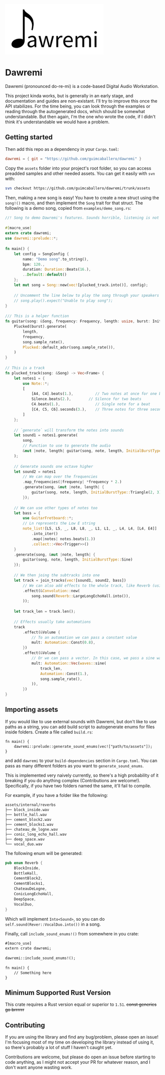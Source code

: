 <img src="/images/logo.png" width="320px">

# Dawremi

Dawremi (pronounced do-re-mi) is a code-based Digital Audio Workstation.

This project kinda works, but is generally in an early stage, and documentation and guides are non-existant. I'll try to improve this once the API stabilizes. For the time being, you can look through the examples or reading through the autogenerated docs, which should be somewhat understandable. But then again, I'm the one who wrote the code, if I didn't think it's understandable we would have a problem.

## Getting started

Then add this repo as a dependency in your `Cargo.toml`:

```toml
dawremi = { git = "https://github.com/guimcaballero/dawremi" }
```

Copy the `assets` folder into your project's root folder, so you can access preadded samples and other needed assets. You can get it easily with `svn` with:

```bash
svn checkout https://github.com/guimcaballero/dawremi/trunk/assets
```

Then, making a new song is easy! You have to create a new struct using the `song!()` macro, and then implement the `Song` trait for that struct. The following is a demo song, copied from `examples/demo_song.rs`:

```rust
//! Song to demo Dawremi's features. Sounds horrible, listening is not recommended

#[macro_use]
extern crate dawremi;
use dawremi::prelude::*;

fn main() {
    let config = SongConfig {
        name: "Demo song".to_string(),
        bpm: 120.,
        duration: Duration::Beats(16.),
        ..Default::default()
    };
    let mut song = Song::new(vec![plucked_track.into()], config);

    // Uncomment the line below to play the song through your speakers
    // song.play().expect("Unable to play song");
}

/// This is a helper function
fn guitar(song: &Song, frequency: Frequency, length: usize, burst: InitialBurstType) -> Vec<Frame> {
    Plucked(burst).generate(
        length,
        frequency,
        song.sample_rate(),
        Plucked::default_adsr(song.sample_rate()),
    )
}

// This is a track
fn plucked_track(song: &Song) -> Vec<Frame> {
    let notes1 = {
        use Note::*;
        [
            [A4, C4].beats(1.),          // Two notes at once for one beat
            Silence.beats(2.),        // Silence for two beats
            C4.beats(1.),                // Single note for a beat
            [C4, C5, C6].seconds(3.),    // Three notes for three seconds
        ]
    };

    // `generate` will transform the notes into sounds
    let sound1 = notes1.generate(
        song,
        // Function to use to generate the audio
        &mut |note, length| guitar(song, note, length, InitialBurstType::Triangle(2, 3)),
    );

    // Generate sounds one octave higher
    let sound2 = notes1
        // We can map over the frequencies
        .map_frequencies(|frequency| *frequency * 2.)
        .generate(song, &mut |note, length| {
            guitar(song, note, length, InitialBurstType::Triangle(2, 3))
        });

    // We can use other types of notes too
    let bass = {
        use GuitarFretboard::*;
        // Ln represents the Low E string
        note_list![L5, L5, _, L8, L8, _, L1, L1, _, L4, L4, [L4, E4]]
            .into_iter()
            .map(|notes| notes.beats(1.))
            .collect::<Vec<Trigger>>()
    }
    .generate(song, &mut |note, length| {
        guitar(song, note, length, InitialBurstType::Sine)
    });

    // We then joing the subtracks into one
    let track = join_tracks(vec![sound1, sound2, bass])
        // We can also add effects to the whole track, like Reverb (using convolution)
        .effect(&Convolution::new(
            song.sound(Reverb::LargeLongEchoHall.into()),
        ));

    let track_len = track.len();

    // Effects usually take automations
    track
        .effect(&Volume {
            // To an automation we can pass a constant value
            mult: Automation::Const(0.8),
        })
        .effect(&Volume {
            // Or we can pass a vector. In this case, we pass a sine wave
            mult: Automation::Vec(waves::sine(
                track_len,
                Automation::Const(1.),
                song.sample_rate(),
            )),
        })
}
```

## Importing assets

If you would like to use external sounds with Dawremi, but don't like to use paths as a string, you can add build script to autogenerate enums for files inside folders. Create a file called `build.rs`:

```no_run
fn main() {
    dawremi::prelude::generate_sound_enums(vec!["path/to/assets"]);
}
```

and add `dawremi` to your `build-dependencies` section in `Cargo.toml`. You can pass as many different folders as you want to `generate_sound_enums`.

This is implemented very naively currently, so there's a high probability of it breaking if you do anything complex (Contributions are welcome!). Specifically, if you have two folders named the same, it'll fail to compile.

For example, if you have a folder like the following:

```ignore
assets/internal/reverbs
├── block_inside.wav
├── bottle_hall.wav
├── cement_block2.wav
├── cement_blocks1.wav
├── chateau_de_logne.wav
├── conic_long_echo_hall.wav
├── deep_space.wav
└── vocal_duo.wav
```

The following enum will be generated:

```rust
pub enum Reverb {
    BlockInside,
    BottleHall,
    CementBlock2,
    CementBlocks1,
    ChateauDeLogne,
    ConicLongEchoHall,
    DeepSpace,
    VocalDuo,
}
```

Which will implement `Into<Sound>`, so you can do `self.sound(Rever::VocalDuo.into())` in a song.

Finally, call `include_sound_enums!()` from somewhere in you crate:

```ignore
#[macro_use]
extern crate dawremi;

dawremi::include_sound_enums!();

fn main() {
    // Something here
}
```

## Minimum Supported Rust Version

This crate requires a Rust version equal or superior to `1.51`. ~~const generics go brrrrrr~~

## Contributing

If you are using the library and find any bug/problem, please open an issue! I'm focusing most of my time on developing the library instead of using it, so there's probably a lot of stuff I haven't caught yet.

Contributions are welcome, but please do open an issue before starting to code anything, as I might not accept your PR for whatever reason, and I don't want anyone wasting work.

